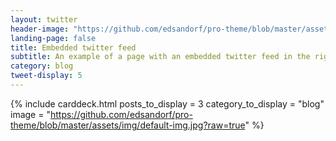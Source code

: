 ```yaml
---
layout: twitter
header-image: "https://github.com/edsandorf/pro-theme/blob/master/assets/img/default-img.jpg?raw=true"
landing-page: false
title: Embedded twitter feed
subtitle: An example of a page with an embedded twitter feed in the right column
category: blog
tweet-display: 5
---
```

  
{% include carddeck.html posts_to_display = 3 category_to_display = "blog" image = "https://github.com/edsandorf/pro-theme/blob/master/assets/img/default-img.jpg?raw=true" %}
